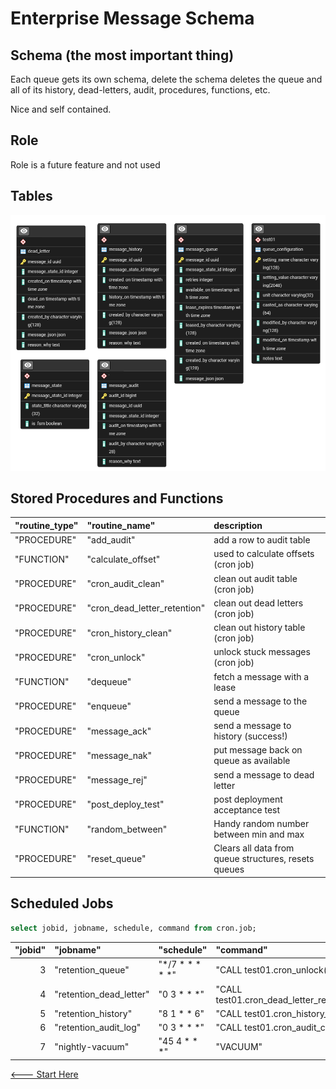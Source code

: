# Enterprise Message Schema

## Schema (the most important thing)

Each queue gets its own schema, delete the schema deletes the queue and all of its history, dead-letters, audit, procedures, functions, etc.

Nice and self contained.

## Role

Role is a future feature and not used


## Tables

![ERD](./peq.pgerd.png)


## Stored Procedures and Functions

 | "routine_type" | "routine_name" | description |
 |:---|:---|:---|
 | "PROCEDURE" | "add_audit" | add a row to audit table |
 | "FUNCTION" | "calculate_offset" | used to calculate offsets (cron job) | 
 | "PROCEDURE" | "cron_audit_clean" | clean out audit table (cron job) |
 | "PROCEDURE" | "cron_dead_letter_retention" | clean out dead letters (cron job) | 
 | "PROCEDURE" | "cron_history_clean" | clean out history table (cron job) |
 | "PROCEDURE" | "cron_unlock" | unlock stuck messages (cron job) |
 | "FUNCTION" | "dequeue" | fetch a message with a lease |
 | "PROCEDURE" | "enqueue" | send a message to the queue |
 | "PROCEDURE" | "message_ack" | send a message to history (success!) | 
 | "PROCEDURE" | "message_nak" | put message back on queue as available |
 | "PROCEDURE" | "message_rej" | send a message to dead letter |
 | "PROCEDURE" | "post_deploy_test" | post deployment acceptance test | 
 | "FUNCTION" | "random_between" | Handy random number between min and max |
 | "PROCEDURE" | "reset_queue" | Clears all data from queue structures, resets queues |


## Scheduled Jobs

```sql
select jobid, jobname, schedule, command from cron.job;
```

| "jobid" | "jobname" | "schedule" | "command" |
|--:|:---|:---|:---|
| 3 | "retention_queue" | "*/7 * * * * *" | "CALL test01.cron_unlock(0)" |
| 4 | "retention_dead_letter" | "0 3 * * *" | "CALL test01.cron_dead_letter_retention(0)" |
| 5 | "retention_history" | "8 1 * * 6" | "CALL test01.cron_history_clean(0)" |
| 6 | "retention_audit_log" | "0 3 * * *" | "CALL test01.cron_audit_clean(0)" |
| 7 | "nightly-vacuum" | "45 4 * * *" | "VACUUM" |

[<--- Start Here](./README.md)